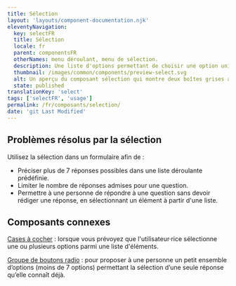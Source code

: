 ```yaml
---
title: Sélection
layout: 'layouts/component-documentation.njk'
eleventyNavigation:
  key: selectFR
  title: Sélection
  locale: fr
  parent: componentsFR
  otherNames: menu déroulant, menu de sélection.
  description: Une liste d'options permettant de choisir une option unique.
  thumbnail: /images/common/components/preview-select.svg
  alt: Un aperçu du composant sélection qui montre deux boîtes grises alignées verticalement au dessus d'un champ de sélection ayant à l'intérieur une boîte grise représentant du texte et une flèche vers le bas indiquant d'autres sélections possibles. Les boîtes représentent l'étiquette du champ de saisie et le message d'aide.
  state: published
translationKey: 'select'
tags: ['selectFR', 'usage']
permalink: /fr/composants/selection/
date: 'git Last Modified'
---
```


## Problèmes résolus par la sélection

Utilisez la sélection dans un formulaire afin de :

- Préciser plus de 7 réponses possibles dans une liste déroulante prédéfinie.
- Limiter le nombre de réponses admises pour une question.
- Permettre à une personne de répondre à une question sans devoir rédiger une réponse, en sélectionnant un élément à partir d'une liste.

<article class="bg-full-width bg-primary text-light pt-600 pb-300 my-600">
  <h2 class="mt-0">Composants connexes</h2>

<a href="{{ links.checkbox }}" class="link-light">Cases à cocher</a> : lorsque vous prévoyez que l'utilisateur·rice sélectionne une ou plusieurs options parmi une liste d'éléments.

<a href="{{ links.radioGroup }}" class="link-light">Groupe de boutons radio</a> : pour proposer à une personne un petit ensemble d’options (moins de 7 options) permettant la sélection d’une seule réponse qu’elle connaît déjà.

</article>
